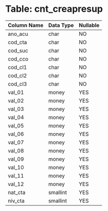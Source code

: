 # Table: cnt_creapresup

| Column Name | Data Type | Nullable |
|-------------|-----------|----------|
| ano_acu | char | NO |
| cod_cta | char | NO |
| cod_suc | char | NO |
| cod_cco | char | NO |
| cod_cl1 | char | NO |
| cod_cl2 | char | NO |
| cod_cl3 | char | NO |
| val_01 | money | YES |
| val_02 | money | YES |
| val_03 | money | YES |
| val_04 | money | YES |
| val_05 | money | YES |
| val_06 | money | YES |
| val_07 | money | YES |
| val_08 | money | YES |
| val_09 | money | YES |
| val_10 | money | YES |
| val_11 | money | YES |
| val_12 | money | YES |
| nat_cta | smallint | YES |
| niv_cta | smallint | YES |
